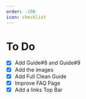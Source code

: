 ```yaml
---
order: -100
icon: checklist
---
```

# To Do 

- [x] Add Guide#8 and Guide#9
- [x] Add the images
- [x] Add Full Clean Guide
- [x] Improve FAQ Page
- [x] Add a links Top Bar